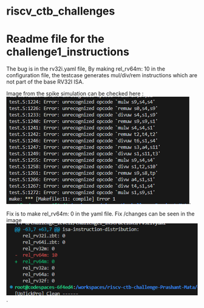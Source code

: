 # riscv_ctb_challenges

# Readme file for the challenge1_instructions


The bug is in the rv32i.yaml file, By making rel_rv64m: 10 in the configuration file, the testcase generates mul/div/rem instructions which are not part of the base RV32I ISA.

Image from the spike simulation can be checked here : ![Alt text](chall2_1_error.PNG).

Fix is to make rel_rv64m: 0 in the yaml file. Fix /changes can be seen in the image ![Alt text](chall2_1_fix.PNG) .